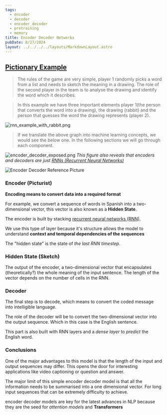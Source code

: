 ```yaml
---
tags:
  - encoder
  - decoder
  - encoder_decoder
  - pretraining
  - memory
title: Encoder Decoder Networks
pubDate: 8/27/2024
layout: ../../../../layouts/MarkdownLayout.astro
---
```


## [Pictionary Example](https://towardsdatascience.com/what-is-an-encoder-decoder-model-86b3d57c5e1a)

> The rules of the game are very simple, player 1 randomly picks a word from a list and needs to sketch the meaning in a drawing. The role of the second player in the team is to analyse the drawing and identify the word which it describes.

> In this example we have three important elements player 1(the person that converts the word into a drawing), the drawing (rabbit) and the person that guesses the word the drawing represents (player 2).

![rnn_example_with_rabbit.png](https://vitalflux.com/wp-content/uploads/2023/03/encoder-decoder-architecture.png)

> If we translate the above graph into machine learning concepts, we would see the below one. In the following sections we will go through each component.

![encoder_decoder_exposed.png](https://miro.medium.com/v2/resize:fit:1400/1*paBPTcKP0U4anF6IP9qb9Q.png)
*This figure also reveals that encoders and decoders are just [RNNs (Recurrent Neural Networks)](rnns_(recurrent_neural_networks).md)*


![Encoder Decoder Reference Picture](https://media.licdn.com/dms/image/C5612AQFCmlFpnydcYg/article-cover_image-shrink_720_1280/0/1589551792750?e=2147483647&v=beta&t=3H8e8zWezlq5AMlZ2TVQKUZTd_CpNRo19CyTWgq94C4)
### Encoder (Picturist)

**Encoding means to convert data into a required format**

For example, we convert a sequence of words in Spanish into a two-dimensional vector, this vector is also known as a **Hidden State**.

The encoder is built by stacking [recurrent neural networks (RNN)](https://medium.com/swlh/introduction-to-recurrent-neural-networks-rnn-c2374305a630).

We use this type of layer because it's structure allows the model to understand **context and temporal dependencies of the sequences**

The "hidden state" is the state of *the last RNN timestep*.

### Hidden State (Sketch)
The output of the encoder, a two-dimensional vector that encapsulates (theoretically?) the whole meaning of the input sentence. 
The length of the vector depends on the number of cells in the RNN.

### Decoder

The final step is to decode, which means to convert the coded message into intelligible language. 

The role of the decoder will be to convert the two-dimensional vector into the output sequence. Which in this case is the English sentence. 

This part is also built with RNN layers and a *dense layer* to _predict_ the English word.

### Conclusions

One of the major advantages to this model is that the length of the input and output sequences may differ. This opens the door for interesting applications like video captioning or question and answer.

The major limit of this simple encoder decoder model is that all the information needs to be summarised into a one dimensional vector. For long input sequences that can be extremely difficulty to achieve.

encoder decoder models are key for the latest advances in NLP because they are the seed for
*attention models* and **Transformers**

